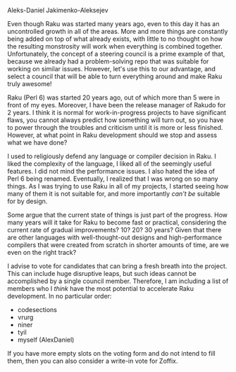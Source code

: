 Aleks-Daniel Jakimenko-Aleksejev

Even though Raku was started many years ago, even to this day it has
an uncontrolled growth in all of the areas. More and more things are
constantly being added on top of what already exists, with little to
no thought on how the resulting monstrosity will work when everything
is combined together. Unfortunately, the concept of a steering council
is a prime example of that, because we already had a problem-solving
repo that was suitable for working on similar issues. However, let's
use this to our advantage, and select a council that will be able to
turn everything around and make Raku truly awesome!

Raku (Perl 6) was started 20 years ago, out of which more than 5 were
in front of my eyes. Moreover, I have been the release manager of
Rakudo for 2 years. I think it is normal for work-in-progress projects
to have significant flaws, you cannot always predict how something
will turn out, so you have to power through the troubles and criticism
until it is more or less finished. However, at what point in Raku
development should we stop and assess what we have done?

I used to religiously defend any language or compiler decision in
Raku. I liked the complexity of the language, I liked all of the
seemingly useful features. I did not mind the performance issues. I
also hated the idea of Perl 6 being renamed. Eventually, I realized
that I was wrong on so many things. As I was trying to use Raku in all
of my projects, I started seeing how many of them it is not suitable
for, and more importantly *can't be* suitable for by design.

Some argue that the current state of things is just part of the
progress. How many years will it take for Raku to become fast or
practical, considering the current rate of gradual improvements? 10?
20? 30 years? Given that there are other languages with
well-thought-out designs and high-performance compilers that were
created from scratch in shorter amounts of time, are we even on the
right track?

I advise to vote for candidates that can bring a fresh breath into the
project. This can include huge disruptive leaps, but such ideas cannot
be accomplished by a single council member. Therefore, I am including
a list of members who I *think* have the most potential to accelerate
Raku development. In no particular order:

* codesections
* vrurg
* niner
* tyil
* myself (AlexDaniel)

If you have more empty slots on the voting form and do not intend to
fill them, then you can also consider a write-in vote for Zoffix.
